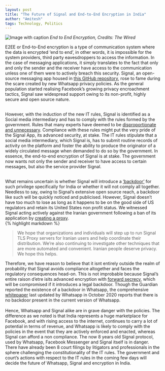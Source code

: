 ```yaml
---
layout: post
title: "The Future of Signal and End-to-End Encryption in India"
author: "Amitesh"
tags: Technology, Politics
---
```

![Image with caption](https://media.wired.com/photos/5fb82d95553098d62122bc55/16:9/w_2400,c_limit/google-encryption.jpg)
_End to End Encryption, Credits: The Wired_
<br>

E2EE or End-to-End encryption is a type of communication system where the data is encrypted ‘end to end’, in other words, it is impossible for the system providers, third party eavesdroppers to access the information. In the case of messaging applications, it simply translates to the fact that only and only the sender and the receiver have access to the communication unless one of them were to actively breach this security. Signal, an open-source messaging app housed in [this GitHub repository](https://github.com/signalapp/Signal-Android), rose to fame during the scare created by new Whatsapp privacy policies. As the general population started realising Facebook’s growing privacy encroachment tactics, Signal saw widespread support owing to its non-profit, highly secure and open source nature. 
<br> 
<br>

However, with the induction of the new IT rules, Signal is identified as a Social media intermediary and has to comply with the rules formed by the government. Rules that many experts have deemed to be [disproportionate and unnecessary](https://www.hindustantimes.com/india-news/messaging-application-signal-not-in-compliance-with-new-rules-say-officials-101624508925464.html). Compliance with these rules might put the very pride of the Signal App, its advanced security, at stake. The IT rules stipulate that a social media intermediary, which Signal is, has to submit routine records of activity on the platform and foster the ability to produce the originator of a widely circulated message when demanded to do so by the government. In essence, the end-to-end encryption of Signal is at stake. The government now wants not only the sender and receiver to have access to certain messages, but also the service provider Signal. 
<br> 
<br>

What remains uncertain is whether Signal will introduce a [‘backdoor’](https://en.wikipedia.org/wiki/Backdoor_(computing)) for such privilege specifically for India or whether it will not comply all together. Needless to say, owing to Signal’s extensive open source reach, a backdoor like such will be quickly noticed and publicised. However, Signal doesn’t have too much to lose as long as it happens to be on the good side of US regulators and retain its United States non profit status. We witnessed Signal acting actively against the Iranian government following a ban of its application by [creating a proxy](https://signal.org/blog/help-iran-reconnect/).
<br>
{% highlight markdown %}
> We hope that organizations and individuals will step up to run Signal TLS Proxy servers for Iranian users and help coordinate their distribution. We’re also continuing to investigate other techniques that are more automated and convenient. Iranian people deserve privacy. We hope this helps.

Therefore, we have reason to believe that it isnt entirely outside the realm of probability that Signal avoids compliance altogether and faces the regulatory consequences head-on. This is not improbable because Signal’s entire raison d’etre isits advanced encryption with [forward secrecy](https://en.wikipedia.org/wiki/Forward_secrecy), which will be compromised if it introduces a legal backdoor. Though the Guardian reported the existence of a backdoor in Whatsapp, the comprehensive [whitepaper](https://scontent.whatsapp.net/v/t39.8562-34/122249142_469857720642275_2152527586907531259_n.pdf/WA_Security_WhitePaper.pdf?ccb=1-3&_nc_sid=2fbf2a&_nc_ohc=DnC7ZfGGeNgAX_o2kte&_nc_ht=scontent.whatsapp.net&oh=308f4ea2c6b267f5eca8cff2109ca292&oe=60E0CD99) last updated by Whatsapp in October 2020 reports that there is no backdoor present in the current version of Whatsapp.
<br> 
<br>
Hence, Whatsapp and Signal alike are in grave danger with the policies. The difference as we noted is that India represents a huge marketplace for Facebook, and with rising access to the internet, continues to carry a lot of potential in terms of revenue, and Whatsapp is likely to comply with the policies in the event that they are actively enforced and enacted, whereas Signal can afford a non compliance. The now 8 years old Signal protocol, used by Whatsapp, Facebook Messenger and Signal itself is in danger. There have already been 8 court filings by litigators and professionals in the sphere challenging the constitutionality of the IT rules. The government and court’s actions with respect to the IT rules in the coming few days will decide the future of Whatsapp, Signal and encryption in India.
